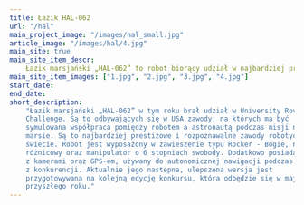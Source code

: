 ```yaml
---
title: Łazik HAL-062
url: "/hal"
main_project_image: "/images/hal_small.jpg"
article_image: "/images/hal/4.jpg"
main_site: true
main_site_item_descr: 
    Łazik marsjański „HAL-062” to robot biorący udział w najbardziej prestiżowych zawodach na świecie ...
main_site_item_images: ["1.jpg", "2.jpg", "3.jpg", "4.jpg"]
start_date:
end_date:
short_description:
    "Łazik marsjański „HAL-062” w tym roku brał udział w University Rover
    Challenge. Są to odbywających się w USA zawody, na których ma być
    symulowana współpraca pomiędzy robotem a astronautą podczas misji na
    marsie. Są to najbardziej prestiżowe i rozpoznawalne zawody robotyczne na
    świecie. Robot jest wyposażony w zawieszenie typu Rocker - Bogie, napęd
    różnicowy oraz manipulator o 6 stopniach swobody. Dodatkowo posiada moduł
    z kamerami oraz GPS-em, używany do autonomicznej nawigacji podczas jednej
    z konkurencji. Aktualnie jego następna, ulepszona wersja jest
    przygotowywana na kolejną edycję konkursu, która odbędzie się w maju
    przyszłego roku."
---
```


